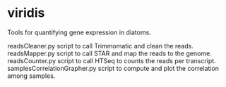 # viridis
Tools for quantifying gene expression in diatoms.  
    
readsCleaner.py script to call Trimmomatic and clean the reads.  
readsMapper.py script to call STAR and map the reads to the genome.  
readsCounter.py script to call HTSeq to counts the reads per transcript.  
samplesCorrelationGrapher.py script to compute and plot the correlation among samples.
